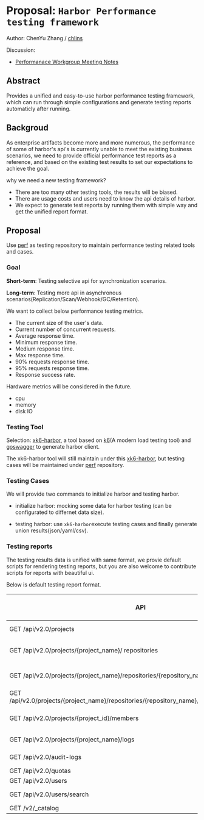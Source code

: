 # Proposal: `Harbor Performance testing framework`

Author: ChenYu Zhang / [chlins](https://github.com/chlins)

Discussion:

- [Performanace Workgroup Meeting Notes](https://docs.google.com/document/d/1GH_XkhpbnFtXJp82IZduyVGPg2R0U3bSgBEqZ2WkxRs/edit?usp=sharing)

## Abstract

Provides a unified and easy-to-use harbor performance testing framework, which can run through simple configurations and generate testing reports automaticly after running.

## Backgroud

As enterprise artifacts become more and more numerous, the performance of some of harbor's api's is currently unable to meet the existing business scenarios, we need to provide official performance test reports as a reference, and based on the existing test results to set our expectations to achieve the goal.

why we need a new testing framework?

- There are too many other testing tools, the results will be biased.
- There are usage costs and users need to know the api details of harbor.
- We expect to generate test reports by running them with simple way and get the unified report format.

## Proposal

Use [perf](https://github.com/goharbor/perf) as testing repository to maintain performance testing related tools and cases.

### Goal

**Short-term**: Testing selective api for synchronization scenarios.

**Long-term**: Testing more api in asynchronous scenarios(Replication/Scan/Webhook/GC/Retention).

We want to collect below performance testing metrics.

- The current size of the user's data.
- Current number of concurrent requests.
- Average response time.
- Minimum response time.
- Medium response time.
- Max response time.
- 90% requests response time.
- 95% requests response time.
- Response success rate.

Hardware metrics will be considered in the future.

- cpu
- memory
- disk IO

### Testing Tool

Selection: [xk6-harbor](https://github.com/heww/xk6-harbor), a tool based on [k6](https://github.com/k6io/k6)(A modern load testing tool) and [goswagger](https://github.com/go-swagger/go-swagger) to generate harbor client.

The xk6-harbor tool will still maintain under this [xk6-harbor](https://github.com/heww/xk6-harbor), but testing cases will be maintained under [perf](https://github.com/goharbor/perf) repository.

### Testing Cases

We will provide two commands to initialize harbor and testing harbor.

- initialize harbor: mocking some data for harbor testing (can be configurated to differnet data size).

- testing harbor: use `xk6-harbor`execute testing cases and finally generate union results(json/yaml/csv).

### Testing reports

The testing results data is unified with same format, we provie default scripts for rendering testing reports, but you are also welcome to contribute scripts for reports with beautiful ui.

Below is default testing report format.

| API | Description  | User Data Size | Concurrent | Avg | Min | Med | Max | P(90) | P(95) | Success Rate |
|-----|--------------|----------------|------------|-----|-----|-----|-----|-------|-------|--------------|
| GET /api/v2.0/projects | List Projects | | | | | | | | | |
| GET /api/v2.0/projects/{project_name}/ repositories | List repositories of project | | | | | | | | | |
| GET /api/v2.0/projects/{project_name}/repositories/{repository_name}/artifacts | List artifacts of repository | | | | | | | | | |
| GET /api/v2.0/projects/{project_name}/repositories/{repository_name}/artifacts/{reference}/tags | List tags of artifact | | | | | | | | | |
| GET /api/v2.0/projects/{project_id}/members | List members of project | | | | | | | | | |
| GET /api/v2.0/projects/{project_name}/logs | List logs of project | | | | | | | | | |
| GET /api/v2.0/audit-logs | List audit logs | | | | | | | | | |
| GET /api/v2.0/quotas | List quotas | | | | | | | | | |
| GET /api/v2.0/users | List users | | | | | | | | | |
| GET /api/v2.0/users/search | Search users | | | | | | | | | |
| GET /v2/_catalog | Get Catalog | | | | | | | | | |

